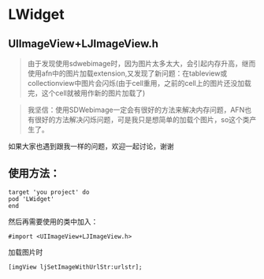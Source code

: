 # LWidget
## UIImageView+LJImageView.h
>由于发现使用sdwebimage时，因为图片太多太大，会引起内存升高，继而使用afn中的图片加载extension,又发现了新问题：在tableview或collectionview中图片会闪烁(由于cell重用，之前的cell上的图片还没加载完，这个cell就被用作新的图片加载了)

>我坚信：使用SDWebimage一定会有很好的方法来解决内存问题，AFN也有很好的方法解决闪烁问题，可是我只是想简单的加载个图片，so这个类产生了。

如果大家也遇到跟我一样的问题，欢迎一起讨论，谢谢

## 使用方法：

    target 'you project' do
    pod 'LWidget'
    end
然后再需要使用的类中加入：

    #import <UIImageView+LJImageView.h>
加载图片时

    [imgView ljSetImageWithUrlStr:urlstr];

